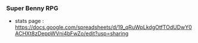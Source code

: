 ### Super Benny RPG
- stats page :  https://docs.google.com/spreadsheets/d/19_qRuWpLkdgOtfTOdUDwY0ACHXt8zDeppWVni4bFwZo/edit?usp=sharing
